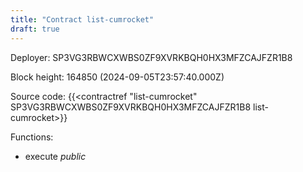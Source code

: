 ```yaml
---
title: "Contract list-cumrocket"
draft: true
---
```

Deployer: SP3VG3RBWCXWBS0ZF9XVRKBQH0HX3MFZCAJFZR1B8


 



Block height: 164850 (2024-09-05T23:57:40.000Z)

Source code: {{<contractref "list-cumrocket" SP3VG3RBWCXWBS0ZF9XVRKBQH0HX3MFZCAJFZR1B8 list-cumrocket>}}

Functions:

* execute _public_

